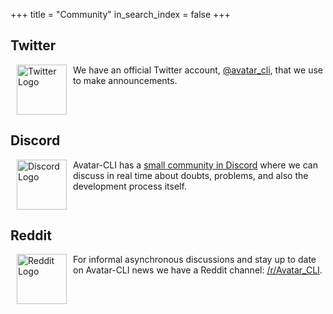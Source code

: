 +++
title = "Community"
in_search_index = false
+++

## Twitter

<div style="display: flex; max-width: 720px; margin-bottom: 15px;">
<img
  src="/twitter.svg"
  alt="Twitter Logo"
  style="height: 80px; width: 80px; margin: 0 10px; object-fit: contain; align-self: flex-start;" />
<p style="flex: 1 1 auto; margin-top: 0;">
We have an official Twitter account,
<a href="https://twitter.com/avatar_cli">@avatar_cli</a>, that we use to make
announcements.
</p>
</div>

## Discord

<div style="display: flex; max-width: 720px; margin-bottom: 15px;">
<img
  src="/discord.svg"
  alt="Discord Logo"
  style="height: 80px; width: 80px; margin: 0 10px; object-fit: contain; align-self: flex-start;" />
<p style="flex: 1 1 auto; margin-top: 0;">
Avatar-CLI has a <a href="https://discord.gg/8ek44UM">small community in Discord</a> where
we can discuss in real time about doubts, problems, and also the development
process itself.
</p>
</div>

## Reddit

<div style="display: flex; max-width: 720px; margin-bottom: 15px;">
<img
  src="/reddit.svg"
  alt="Reddit Logo"
  style="height: 80px; width: 80px; margin: 0 10px; object-fit: contain; align-self: flex-start;" />
<p style="flex: 1 1 auto; margin-top: 0;">
For informal asynchronous discussions and stay up to date on Avatar-CLI news we
have a Reddit channel: <a href="https://www.reddit.com/r/Avatar_CLI/">/r/Avatar_CLI</a>.
</p>
</div>
